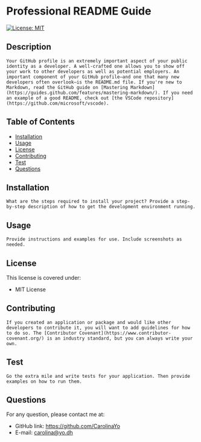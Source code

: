 # Professional README Guide
  [![License: MIT](https://img.shields.io/badge/License-MIT-yellow.svg)](https://opensource.org/licenses/MIT)
  ## Description 
    Your GitHub profile is an extremely important aspect of your public identity as a developer. A well-crafted one allows you to show off your work to other developers as well as potential employers. An important component of your GitHub profile—and one that many new developers often overlook—is the README.md file. If you're new to Markdown, read the GitHub guide on [Mastering Markdown](https://guides.github.com/features/mastering-markdown/). If you need an example of a good README, check out [the VSCode repository](https://github.com/microsoft/vscode).

  ## Table of Contents
  * [Installation](#installation)
  * [Usage](#usage)
  * [License](#license)
  * [Contributing](#contributing)
  * [Test](#test)
  * [Questions](#questions)
  
  ## Installation
    What are the steps required to install your project? Provide a step-by-step description of how to get the development environment running.

  ## Usage
    Provide instructions and examples for use. Include screenshots as needed. 

  ## License
  This license is covered under:
  * MIT License

  ## Contributing
    If you created an application or package and would like other developers to contribute it, you will want to add guidelines for how to do so. The [Contributor Covenant](https://www.contributor-covenant.org/) is an industry standard, but you can always write your own.

  ## Test
    Go the extra mile and write tests for your application. Then provide examples on how to run them.

  ## Questions
  For any question, please contact me at:
  * GitHub link: https://github.com/CarolinaYo
  * E-mail: carolina@yo.dh